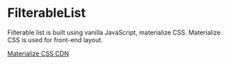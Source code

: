 # FilterableList
Filterable list is built using vanilla JavaScript, materialize CSS.
Materialize CSS is used for front-end layout.<br/>

<a href="https://cdnjs.com/libraries/materialize"> Materialize CSS CDN </a>

